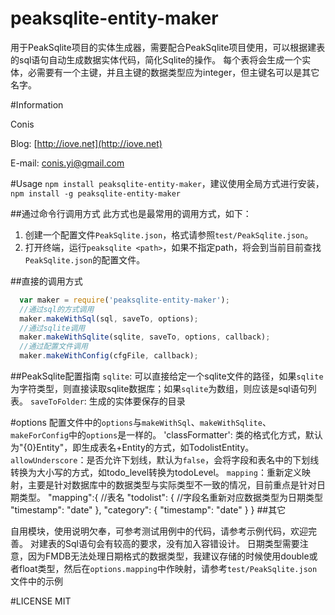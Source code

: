 peaksqlite-entity-maker
=======================

用于PeakSqlite项目的实体生成器，需要配合PeakSqlite项目使用，可以根据建表的sql语句自动生成数据实体代码，简化Sqlite的操作。
每个表将会生成一个实体，必需要有一个主键，并且主键的数据类型应为integer，但主键名可以是其它名字。

#Information

Conis

Blog: [http://iove.net](http://iove.net)

E-mail: [conis.yi@gmail.com](conis.yi@gmail.com)

#Usage
`npm install peaksqlite-entity-maker`，建议使用全局方式进行安装，`npm install -g peaksqlite-entity-maker`

##通过命令行调用方式
此方式也是最常用的调用方式，如下：
1. 创建一个配置文件`PeakSqlite.json`，格式请参照`test/PeakSqlite.json`。
2. 打开终端，运行`peaksqlite <path>`，如果不指定path，将会到当前目前查找`PeakSqlite.json`的配置文件。

##直接的调用方式
````js
  var maker = require('peaksqlite-entity-maker');
  //通过sql的方式调用
  maker.makeWithSql(sql, saveTo, options);
  //通过sqlite调用
  maker.makeWithSqlite(sqlite, saveTo, options, callback);
  //通过配置文件调用
  maker.makeWithConfig(cfgFile, callback);
````

##PeakSqlite配置指南
`sqlite`: 可以直接给定一个sqlite文件的路径，如果`sqlite`为字符类型，则直接读取sqlite数据库；如果`sqlite`为数组，则应该是sql语句列表。
`saveToFolder`: 生成的实体要保存的目录

#options
配置文件中的`options`与`makeWithSql`、`makeWithSqlite`、`makeForConfig`中的`options`是一样的。
'classFormatter': 类的格式化方式，默认为"{0}Entity"，即生成表名+Entity的方式，如TodolistEntity。
`allowUnderscore`：是否允许下划线，默认为`false`，会将字段和表名中的下划线转换为大小写的方式，如todo_level转换为todoLevel。
`mapping`：重新定义映射，主要是针对数据库中的数据类型与实际类型不一致的情况，目前重点是针对日期类型。
    "mapping":{
      //表名
      "todolist": {
        //字段名重新对应数据类型为日期类型
        "timestamp": "date"
      },
      "category": {
        "timestamp": "date"
      }
    }
##其它

自用模块，使用说明欠奉，可参考测试用例中的代码，请参考示例代码，欢迎完善。
对建表的Sql语句会有较高的要求，没有加入容错设计。
日期类型需要注意，因为FMDB无法处理日期格式的数据类型，我建议存储的时候使用double或者float类型，然后在`options.mapping`中作映射，请参考`test/PeakSqlite.json`文件中的示例

#LICENSE
MIT